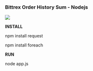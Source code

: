 ### Bittrex Order History Sum - Nodejs

<img src="https://cdn.pbrd.co/images/H8JPk3k.png"/>

<b>INSTALL</b>

npm install request

npm install foreach

<b>RUN</b>

node app.js
